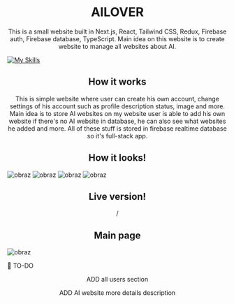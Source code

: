 
<h1 align="center">AILOVER</h1>
<p align="center">This is a small website built in Next.js, React, Tailwind CSS, Redux, Firebase auth, Firebase database, TypeScript. Main idea on this website is to create website to manage all websites about AI.</p>


  [![My Skills](https://skillicons.dev/icons?i=react,next,firebase,typescript,tailwind)](https://skillicons.dev)




<h2 align="center">How it works</h2>
<p align="center">This is simple website where user can create his own account, change settings of his account such as profile description status, image and more. Main idea is to store AI websites on my website
user is able to add his own website if there's no AI website in database, he can also see what websites he added and more. All of these stuff is stored in firebase realtime database so it's full-stack app.

</p>


<h2 align="center">How it looks!</h2>

![obraz](https://github.com/Peterr181/ailover/assets/102172769/8f568efb-cc44-4caf-a50d-90ecc20d8e5e)
![obraz](https://github.com/Peterr181/ailover/assets/102172769/f934fa75-2960-4601-8c63-1553451bbc9f)
![obraz](https://github.com/Peterr181/ailover/assets/102172769/a8a8004c-7101-4976-a165-bfee96a9531d)
![obraz](https://github.com/Peterr181/ailover/assets/102172769/57f08832-95d9-4977-9b03-fa98a26c9e38)






<h2 align="center">Live version!</h2>
<p align="center">/</p>





<h2 align="center">Main page</h2>

![obraz](https://github.com/Peterr181/ailover/assets/102172769/c58d5241-5719-43e3-b0fb-af5d01b8d63a)


:construction_worker: TO-DO
<p align="center">ADD all users section</p>
<p align="center">ADD AI website more details description</p>










